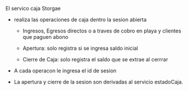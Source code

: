El servico caja Storgae

- realiza las operaciones de caja dentro la sesion abierta
   
   - Ingresos, Egresos directos o a traves de cobro en playa y clientes que paguen abono

   - Apertura: solo registra si se ingresa saldo inicial

   - Cierre de Caja: solo registra el saldo que se extrae al cerrrar

- A cada operacon le ingresa el id de sesion

- La apertura y cierre de la sesion son derivadas al servicio estadoCaja.